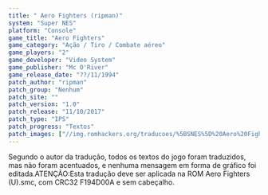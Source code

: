 ```yaml
---
title: " Aero Fighters (ripman)"
system: "Super NES"
platform: "Console"
game_title: "Aero Fighters"
game_category: "Ação / Tiro / Combate aéreo"
game_players: "2"
game_developer: "Video System"
game_publisher: "Mc O'River"
game_release_date: "??/11/1994"
patch_author: "ripman"
patch_group: "Nenhum"
patch_site: ""
patch_version: "1.0"
patch_release: "11/10/2017"
patch_type: "IPS"
patch_progress: "Textos"
patch_images: ["//img.romhackers.org/traducoes/%5BSNES%5D%20Aero%20Fighters%20-%20ripman%20-%201.png","//img.romhackers.org/traducoes/%5BSNES%5D%20Aero%20Fighters%20-%20ripman%20-%202.png","//img.romhackers.org/traducoes/%5BSNES%5D%20Aero%20Fighters%20-%20ripman%20-%203.png"]
---
```

Segundo o autor da tradução, todos os textos do jogo foram traduzidos, mas não foram acentuados, e nenhuma mensagem em forma de gráfico foi editada.ATENÇÃO:Esta tradução deve ser aplicada na ROM Aero Fighters (U).smc, com CRC32 F194D00A e sem cabeçalho.